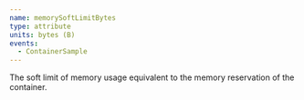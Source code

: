 ```yaml
---
name: memorySoftLimitBytes
type: attribute
units: bytes (B)
events:
  - ContainerSample
---
```


The soft limit of memory usage equivalent to the memory reservation of the container.